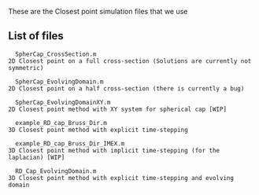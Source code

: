 These are the Closest point simulation files that we use

List of files
------------------------------------------------
      SpherCap_CrossSection.m
	2D Closest point on a full cross-section (Solutions are currently not symmetric)
	
      SpherCap_EvolvingDomain.m
	2D Closest point on a half cross-section (there is currently a bug)
	
      SpherCap_EvolvingDomainXY.m
	2D Closest point method with XY system for spherical cap [WIP]
	
      example_RD_cap_Bruss_Dir.m
	3D Closest point method with explicit time-stepping
	
      example_RD_cap_Bruss_Dir_IMEX.m
	3D Closest point method with implicit time-stepping (for the laplacian) [WIP]
	
      RD_Cap_EvolvingDomain.m 	             
	3D Closest point method with explicit time-stepping and evolving domain
